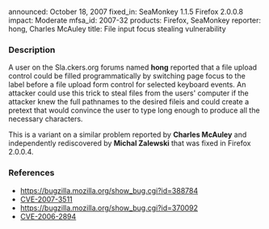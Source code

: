 announced: October 18, 2007
fixed_in: SeaMonkey 1.1.5
          Firefox 2.0.0.8
impact: Moderate
mfsa_id: 2007-32
products: Firefox, SeaMonkey
reporter: hong, Charles McAuley
title: File input focus stealing vulnerability

<h3>Description</h3>

<p>A user on the Sla.ckers.org forums named <strong>hong</strong> reported
that a file upload control could be filled programmatically by
switching page focus to the label before a file upload form control
for selected keyboard events. An attacker could use this trick to steal files
from the users' computer if the attacker knew the full pathnames to the desired
fileis and could create a pretext that would convince the user to type
long enough to produce all the necessary characters.</p>

<p>This is a variant on a similar problem reported by <strong>Charles
McAuley</strong> and independently rediscovered by <strong>Michal
Zalewski</strong> that was fixed in Firefox 2.0.0.4.</p>



<h3>References</h3>

<ul>
  <li><a href="https://bugzilla.mozilla.org/show_bug.cgi?id=388784">
       https://bugzilla.mozilla.org/show_bug.cgi?id=388784</a></li>

  <li><a class="ex-ref" href="http://cve.mitre.org/cgi-bin/cvename.cgi?name=CVE-2007-3511">
       CVE-2007-3511</a></li>

  <li><a href="https://bugzilla.mozilla.org/show_bug.cgi?id=370092">
       https://bugzilla.mozilla.org/show_bug.cgi?id=370092</a></li>

  <li><a class="ex-ref" href="http://cve.mitre.org/cgi-bin/cvename.cgi?name=CVE-2006-2894">
       CVE-2006-2894</a></li>

</ul>



